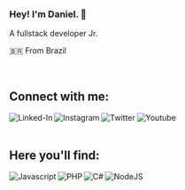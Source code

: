 ### Hey! I'm Daniel. 👋
A fullstack developer Jr.

🇧🇷 From Brazil 

<br>

## Connect with me:

[<img align="left" alt="Linked-In" src="https://img.shields.io/badge/linkedin-%230077B5.svg?&style=for-the-badge&logo=linkedin&logoColor=white" />](https://www.linkedin.com/in/daniel-pereira-sanches-0a1ba0210)


[<img align="left" alt="Instagram" src="https://img.shields.io/badge/Instagram-DD0046?logo=instagram&logoColor=white&style=for-the-badge" />](https://www.instagram.com/danielpereira21063)

[<img align="left" alt="Twitter" src="https://img.shields.io/badge/twitter-%231DA1F2.svg?&style=for-the-badge&logo=twitter&logoColor=white" />](https://twitter.com/Daniel21063)

[<img align="left" alt="Youtube" src="https://img.shields.io/badge/youtube&color=%23fff&label=Youtube&logoColor=%23f00&style=social" />](https://www.youtube.com/channel/UCY28Uf5BI7k6aJ07iSP39tA)

<br>
<br>

## Here you'll find:

<img align="left" alt="Javascript" src="https://img.shields.io/badge/javascript-CCB920?style=for-the-badge&logo=javascript&logoColor=white" />
<img align="left" alt="PHP" src="https://img.shields.io/badge/php-%23777BB4.svg?style=for-the-badge&logo=php&logoColor=white"/>
<img align="left" alt="C#" src="https://img.shields.io/badge/c%23-%23239120.svg?style=for-the-badge&logo=c-sharp&logoColor=white"/>
<img align="left" alt="NodeJS" src="https://img.shields.io/badge/node.js-%2343853D.svg?style=for-the-badge&logo=node-dot-js&logoColor=white"/>
